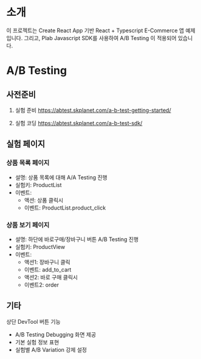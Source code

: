 # 소개

이 프로젝트는 Create React App 기반 React + Typescript E-Commerce 앱 예제입니다.
그리고, Plab Javascript SDK를 사용하여 A/B Testing 이 적용되어 있습니다.

# A/B Testing

## 사전준비

1. 실험 준비
https://abtest.skplanet.com/a-b-test-getting-started/

2. 실험 코딩
https://abtest.skplanet.com/a-b-test-sdk/


## 실험 페이지

### 상품 목록 페이지

- 설명: 상품 목록에 대해 A/A Testing 진행
- 실험키: ProductList
- 이벤트: 
  - 액션: 상품 클릭시
  - 이벤트: ProductList.product_click

### 상품 보기 페이지

- 설명: 하단에 바로구매/장바구니 버튼 A/B Testing 진행
- 실험키: ProductView
- 이벤트:
  - 액션1: 장바구니 클릭
  - 이벤트: add_to_cart
  - 액션2: 바로 구매 클릭시
  - 이벤트2: order


## 기타

상단 DevTool 버튼 기능
- A/B Testing Debugging 화면 제공
- 기본 실험 정보 표현
- 실험별 A/B Variation 강제 설정
